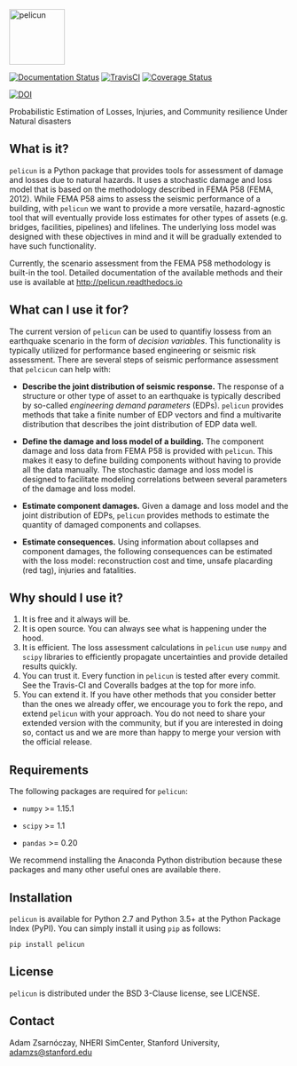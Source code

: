 <img src="https://raw.githubusercontent.com/NHERI-SimCenter/pelicun/master/docs/figures/logo.PNG" alt="pelicun" height="100"/>

[![Documentation Status](https://readthedocs.org/projects/pelicun/badge/?version=latest)](http://pelicun.readthedocs.io/en/latest/?badge=latest)
[![TravisCI](https://travis-ci.org/NHERI-SimCenter/pelicun.svg?branch=master)](https://travis-ci.org/NHERI-SimCenter/pelicun)
[![Coverage Status](https://coveralls.io/repos/github/NHERI-SimCenter/pelicun/badge.svg?branch=master)](https://coveralls.io/github/NHERI-SimCenter/pelicun?branch=master)

[![DOI](https://zenodo.org/badge/DOI/10.5281/zenodo.1489230.svg)](https://doi.org/10.5281/zenodo.1489230)

Probabilistic Estimation of Losses, Injuries, and Community resilience Under Natural disasters

## What is it?

`pelicun` is a Python package that provides tools for assessment of damage and losses due to natural hazards. It uses a stochastic damage and loss model that is based on the methodology described in FEMA P58 (FEMA, 2012). While FEMA P58 aims to assess the seismic performance of a building, with `pelicun` we want to provide a more versatile, hazard-agnostic tool that will eventually provide loss estimates for other types of assets (e.g. bridges, facilities, pipelines) and lifelines. The underlying loss model was designed with these objectives in mind and it will be gradually extended to have such functionality.

Currently, the scenario assessment from the FEMA P58 methodology is built-in the tool. Detailed documentation of the available methods and their use is available at http://pelicun.readthedocs.io

## What can I use it for?

The current version of `pelicun` can be used to quantifiy lossess from an earthquake scenario in the form of *decision variables*. This functionality is typically utilized for performance based engineering or seismic risk assessment. There are several steps of seismic performance assessment that `pelcicun` can help with:

- **Describe the joint distribution of seismic response.** The response of a structure or other type of asset to an earthquake is typically described by so-called *engineering demand parameters* (EDPs). `pelicun` provides methods that take a finite number of EDP vectors and find a multivarite distribution that describes the joint distribution of EDP data well.

- **Define the damage and loss model of a building.** The component damage and loss data from FEMA P58 is provided with `pelicun`. This makes it easy to define building components without having to provide all the data manually. The stochastic damage and loss model is designed to facilitate modeling correlations between several parameters of the damage and loss model.

- **Estimate component damages.** Given a damage and loss model and the joint distribution of EDPs, `pelicun` provides methods to estimate the quantity of damaged components and collapses.

- **Estimate consequences.** Using information about collapses and component damages, the following consequences can be estimated with the loss model: reconstruction cost and time, unsafe placarding (red tag), injuries and fatalities. 

## Why should I use it?

1. It is free and it always will be. 
2. It is open source. You can always see what is happening under the hood.
3. It is efficient. The loss assessment calculations in `pelicun` use `numpy` and `scipy` libraries to efficiently propagate uncertainties and provide detailed results quickly.
4. You can trust it. Every function in `pelicun` is tested after every commit. See the Travis-CI and Coveralls badges at the top for more info. 
5. You can extend it. If you have other methods that you consider better than the ones we already offer, we encourage you to fork the repo, and extend `pelicun` with your approach. You do not need to share your extended version with the community, but if you are interested in doing so, contact us and we are more than happy to merge your version with the official release.

## Requirements

The following packages are required for `pelicun`:

- `numpy` >= 1.15.1

- `scipy` >= 1.1

- `pandas` >= 0.20

We recommend installing the Anaconda Python distribution because these packages and many other useful ones are available there.

## Installation

`pelicun` is available for Python 2.7 and Python 3.5+ at the Python Package Index (PyPI). You can simply install it using `pip` as follows:

```
pip install pelicun
```

## License

`pelicun` is distributed under the BSD 3-Clause license, see LICENSE.

## Contact

Adam Zsarnóczay, NHERI SimCenter, Stanford University, adamzs@stanford.edu
